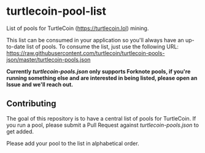 # turtlecoin-pool-list

List of pools for TurtleCoin (https://turtlecoin.lol) mining.

This list can be consumed in your application so you'll always have an up-to-date list of pools. To consume the list, just use the following URL: https://raw.githubusercontent.com/turtlecoin/turtlecoin-pools-json/master/turtlecoin-pools.json

**Currently *turtlecoin-pools.json* only supports Forknote pools, if you're running something else and  are interested in being listed, please open an Issue and we'll reach out.**

## Contributing

The goal of this repository is to have a central list of pools for TurtleCoin. If you run a pool, please submit a Pull Request against *turtlecoin-pools.json* to get added.

Please add your pool to the list in alphabetical order.
